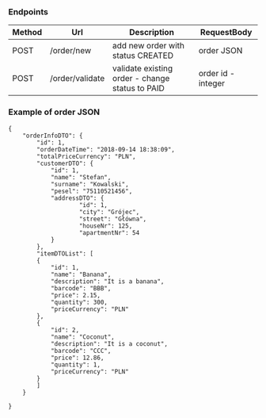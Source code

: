 ### Endpoints

| Method | Url | Description | RequestBody | 
| ------ | --- | ---------- |------------ |
| POST    |/order/new  | add new order with status CREATED | order JSON|
| POST    |/order/validate| validate existing order - change status to PAID | order id - integer|

### Example of order JSON
```HTTP
{
	"orderInfoDTO": {
		"id": 1,
		"orderDateTime": "2018-09-14 18:38:09",
		"totalPriceCurrency": "PLN",
		"customerDTO": {
			"id": 1,
			"name": "Stefan",
			"surname": "Kowalski",
			"pesel": "75110521456",
			"addressDTO": {
					"id": 1,
					"city": "Grójec",
					"street": "Główna",
					"houseNr": 125,
					"apartmentNr": 54
			}
		},
		"itemDTOList": [
		{
			"id": 1,
			"name": "Banana",
			"description": "It is a banana",
			"barcode": "BBB",
			"price": 2.15,
			"quantity": 300,
			"priceCurrency": "PLN"
		},
		{
			"id": 2,
			"name": "Coconut",
			"description": "It is a coconut",
			"barcode": "CCC",
			"price": 12.86,
			"quantity": 1,
			"priceCurrency": "PLN"
		}
		]
	}
	
}
```
